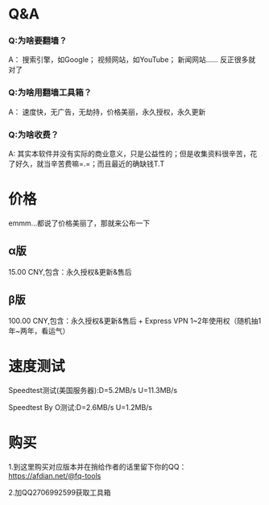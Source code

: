 # Q&A

### Q:为啥要翻墙？
 A：
 搜索引擎，如Google；
 视频网站，如YouTube；
 新闻网站……
 反正很多就对了

### Q:为啥用翻墙工具箱？
A：
速度快，无广告，无劫持，价格美丽，永久授权，永久更新

### Q:为啥收费？
A:
其实本软件并没有实际的商业意义，只是公益性的；但是收集资料很辛苦，花了好久，就当辛苦费嘛=.=；而且最近的确缺钱T.T

# 价格
emmm...都说了价格美丽了，那就来公布一下

## α版
   15.00 CNY,包含：永久授权&更新&售后
   
## β版
   100.00 CNY,包含：永久授权&更新&售后 + Express VPN 1~2年使用权（随机抽1年~两年，看运气）
# 速度测试

Speedtest测试(美国服务器):D=5.2MB/s  U=11.3MB/s

Speedtest By O测试:D=2.6MB/s  U=1.2MB/s

# 购买
1.到这里购买对应版本并在捎给作者的话里留下你的QQ：https://afdian.net/@fq-tools

2.加QQ2706992599获取工具箱
